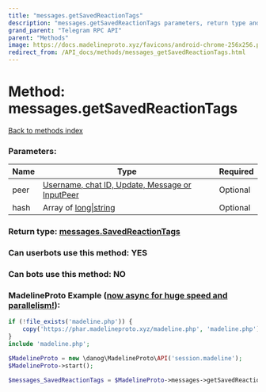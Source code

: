 ```yaml
---
title: "messages.getSavedReactionTags"
description: "messages.getSavedReactionTags parameters, return type and example"
grand_parent: "Telegram RPC API"
parent: "Methods"
image: https://docs.madelineproto.xyz/favicons/android-chrome-256x256.png
redirect_from: /API_docs/methods/messages_getSavedReactionTags.html
---
```

# Method: messages.getSavedReactionTags
[Back to methods index](index.html)



### Parameters:

| Name     |    Type       | Required |
|----------|---------------|----------|
|peer|[Username, chat ID, Update, Message or InputPeer](/API_docs/types/InputPeer.html) | Optional|
|hash|Array of [long\|string](/API_docs/types/long\|string.html) | Optional|


### Return type: [messages.SavedReactionTags](/API_docs/types/messages.SavedReactionTags.html)

### Can userbots use this method: **YES**

### Can bots use this method: **NO**


### MadelineProto Example ([now async for huge speed and parallelism!](https://docs.madelineproto.xyz/docs/ASYNC.html)):


```php
if (!file_exists('madeline.php')) {
    copy('https://phar.madelineproto.xyz/madeline.php', 'madeline.php');
}
include 'madeline.php';

$MadelineProto = new \danog\MadelineProto\API('session.madeline');
$MadelineProto->start();

$messages_SavedReactionTags = $MadelineProto->messages->getSavedReactionTags(peer: $InputPeer, hash: [$long\|string, $long\|string], );
```

